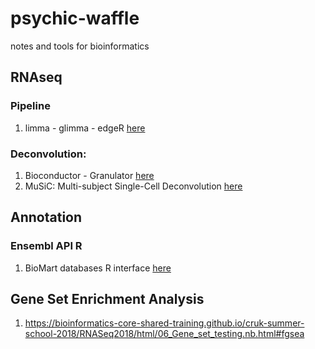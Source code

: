 # psychic-waffle
notes and tools for bioinformatics

## RNAseq

### Pipeline
1. limma - glimma - edgeR [here](https://bioconductor.org/packages/release/workflows/vignettes/RNAseq123/inst/doc/limmaWorkflow.html)

### Deconvolution:

1. Bioconductor - Granulator [here](https://www.bioconductor.org/packages/release/bioc/html/granulator.html)
2. MuSiC: Multi-subject Single-Cell Deconvolution [here](https://xuranw.github.io/MuSiC/articles/MuSiC.html)

## Annotation

### Ensembl API R
1. BioMart databases R interface [here](https://bioconductor.org/packages/release/bioc/html/biomaRt.html)

## Gene Set Enrichment Analysis

1. https://bioinformatics-core-shared-training.github.io/cruk-summer-school-2018/RNASeq2018/html/06_Gene_set_testing.nb.html#fgsea
